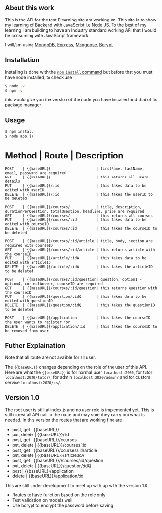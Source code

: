 ## About this work

This is the API for the test Elearning site am working on. This site is to show my learning of Backend with JavaScript i.e [Node.JS](http://nodejs.org). To the best of my learning I am building to have an Industry standard working API that I would be consuming with JavaScript framework.

I will/am using [MongoDB](https://mongodb.com), [Express](https://expressjs.com), [Mongoose](https://mongoosejs.com), [Bcrypt]()

## Installation

Installing is done with the [`npm install` command](https://docs.npmjs.com/getting-started/installing-npm-packages-locall) but before that you must have node installed, to check use
```bash
$ node -v
$ npm -v
```
this would give you the version of the node you have installed and that of its package manager

## Usage

```bash
$ npm install
$ node app.js
```

Method          | Route                     | Description
===================
    POST    | {{baseURL}}                     | firstName, lastName, email, password are required
    GET     | {{baseURL}}                     | this returns all users details
    PUT     | {{baseURL}}/:id                 | this takes data to be edited with userID
    DELETE  | {{baseURL}}/:id                 | this takes the userID to be deleted

    POST    | {{baseURL}}/courses/            | title, description, durationPerQuestion, totalQuestion, headline, price are required
    GET     | {{baseURL}}/courses/            | this returns all courses
    PUT     | {{baseURL}}/courses/:id         | this takes data to be edited with courseID
    DELETE  | {{baseURL}}/courses/:id         | this takes the courseID to be deleted

    POST    | {{baseURL}}/courses/:id/article | title, body, section are required with courseID
    GET     | {{baseURL}}/courses/:id/article | this returns article with the courseID
    PUT     | {{baseURL}}/article/:idA        | this takes data to be edited with articleID
    DELETE  | {{baseURL}}/article/:idA        | this takes the articleID to be deleted

    POST    | {{baseURL}}/courses/:id/question| question, option1 - option4, correctAnswer, courseID are required
    GET     | {{baseURL}}/courses/:id/question| this returns question with the courseID
    PUT     | {{baseURL}}/question/:idQ       | this takes data to be edited with questionID
    DELETE  | {{baseURL}}/question/:idQ       | this takes the questionID to be deleted

    POST    | {{baseURL}}/application         | this takes the courseID the user wants to register for
    DELETE  | {{baseURL}}/application/:id     | this takes the courseID to be removed from user

## Futher Explaination

Note that all route are not avalible for all user.

The `{{baseURL}}` changes depending on the role of the user of this API. Here are what the `{{baseURL}}` is for normal user `localhost:2020`, for tutor `localhost:2020/tutor/`, for admin `localhost:2020/admin/` and for custom service `localhost:2020/cs/`.

## Version 1.0

The root user is still at index.js and no user role is implemented yet. This is still to test all API call to the route and may sure they carry out what is needed. In this version the routes that are working fine are

* post, get | {{baseURL}}
* put, delete | {{baseURL}}/:id
* post, get | {{baseURL}}/courses
* put, delete | {{baseURL}}/courses/:id
* post, get | {{baseURL}}/courses/:id/article
* put, delete | {{baseURL}}/article:idA
* post, get | {{baseURL}}//courses/:id/question
* put, delete | {{baseURL}}/question/:idQ
* post      | {{baseURL}}/application
* delete    | {{baseURL}}/application/:id

This are still under development to meet up with up with the version 1.0
* Routes to have function based on the role only
* Test validation on models well
* Use bcrypt to encrypt the password before saving
